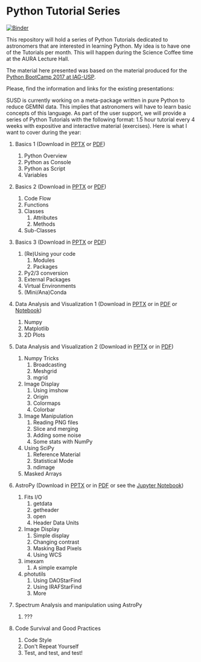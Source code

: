 # Python Tutorial Series
[![Binder](https://mybinder.org/badge_logo.svg)](https://mybinder.org/v2/gh/b1quint/Python-Tutorial-Series/master)

This repository will hold a series of Python Tutorials dedicated to astronomers that are interested in learning Python. My idea is to have one of the Tutorials per month. This will happen during the Science Coffee time at the AURA Lecture Hall.

The material here presented was based on the material produced for the [Python BootCamp 2017 at IAG-USP](https://github.com/b1quint/PythonBootcamp2017).

Please, find the information and links for the existing presentations:

SUSD is currently working on a meta-package written in pure Python to reduce GEMINI data. This implies that astronomers will have to learn basic concepts of this language. As part of the user support, we will provide a series of Python Tutorials with the following format: 1.5 hour tutorial every 4 weeks with expositive and interactive material (exercises). Here is what I want to cover during the year:

1. Basics 1 (Download in [PPTX](https://github.com/b1quint/Python-Tutorial-Series/raw/master/Presentations/PTS2019_Basics_I.pptx) or [PDF](https://github.com/b1quint/Python-Tutorial-Series/raw/master/Presentations%20(PDFs)/PTS2019_Basics_I.pdf))
    1.  Python Overview
    2.  Python as Console
    3.  Python as Script
    4.  Variables

2. Basics 2 (Download in [PPTX](https://github.com/b1quint/Python-Tutorial-Series/raw/master/Presentations/PTS2019_Basics_II.pptx) or [PDF](https://github.com/b1quint/Python-Tutorial-Series/raw/master/Presentations%20(PDFs)/PTS2019_Basics_II.pdf))
    1.  Code Flow
    2.  Functions
    3. Classes
        1. Attributes
        2. Methods
    4. Sub-Classes

3. Basics 3 (Download in [PPTX](https://github.com/b1quint/Python-Tutorial-Series/raw/master/Presentations/PTS2019_Basics_III.pptx) or [PDF](https://github.com/b1quint/Python-Tutorial-Series/raw/master/Presentations%20(PDFs)/PTS2019_Basics_III.pdf)) 
    1.  (Re)Using your code 
        1.  Modules
        2.  Packages
    3.  Py2/3 conversion
    4.  External Packages
    5.  Virtual Environments
    6.  (Mini/Ana)Conda

4. Data Analysis and Visualization 1 (Download in [PPTX](https://github.com/b1quint/Python-Tutorial-Series/blob/master/Presentations/PTS2019_DataVizualization_I.pptx) or in [PDF](https://github.com/b1quint/Python-Tutorial-Series/blob/master/Presentations%20(PDFs)/PTS2019_DataVizualization_I.pdf) or [Notebook](https://github.com/b1quint/Python-Tutorial-Series/blob/master/Notebooks/PTS2019%20-%20Data%20Analysis%20and%20Visualization%201.ipynb))
    1.  Numpy
    2.  Matplotlib 
    3.  2D Plots

5. Data Analysis and Visualization 2 (Download in [PPTX](https://github.com/b1quint/Python-Tutorial-Series/raw/master/Presentations/PTS2019_DataVizualization_II.pptx) or in [PDF](https://github.com/b1quint/Python-Tutorial-Series/blob/master/Presentations%20(PDFs)/PTS2019_DataVizualization_II.pdf))
    1.  Numpy Tricks
        1.  Broadcasting
        2.  Meshgrid
        3.  mgrid
    2.  Image Display
        1.  Using imshow
        2.  Origin
        3.  Colormaps
        4.  Colorbar
    3.  Image Manipulation
        1.  Reading PNG files
        2.  Slice and merging
        3.  Adding some noise
        4.  Some stats with NumPy
    4.  Using SciPy
        1.  Reference Material
        2.  Statistical Mode
        3.  ndimage
    5.  Masked Arrays

6. AstroPy (Download in [PPTX](https://github.com/b1quint/Python-Tutorial-Series/raw/master/Presentations/PTS2019_AstroPy_Image.pptx) or in [PDF](https://github.com/b1quint/Python-Tutorial-Series/blob/master/Presentations%20(PDFs)/PTS2019_AstroPy_Image.pdf) or see the [Jupyter Notebook](https://github.com/b1quint/Python-Tutorial-Series/blob/master/Notebooks/PTS2019%20-%20AstroPy%20-%20Working%20with%20Images.ipynb))
    1.  Fits I/O
        1. getdata
        2. getheader
        3. open
        4. Header Data Units
    2.  Image Display 
        1. Simple display
        2. Changing contrast
        3. Masking Bad Pixels
        4. Using WCS
    3.  imexam
        1.  A simple example
    4.  photutils
        1.  Using DAOStarFind
        2.  Using IRAFStarFind
        3.  More

7. Spectrum Analysis and manipulation using AstroPy
    1.  ???

8. Code Survival and Good Practices
    1.  Code Style
    2.  Don't Repeat Yourself
    3.  Test, and test, and test!
